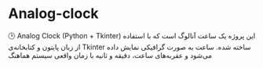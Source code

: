 # Analog-clock
🕒 Analog Clock (Python + Tkinter)  این پروژه یک ساعت آنالوگ است که با استفاده از زبان پایتون و کتابخانه‌ی Tkinter ساخته شده. ساعت به صورت گرافیکی نمایش داده می‌شود و عقربه‌های ساعت، دقیقه و ثانیه با زمان واقعی سیستم هماهنگ 
